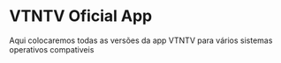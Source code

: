 # VTNTV Oficial App
Aqui colocaremos todas as versões da app VTNTV para vários sistemas operativos compativeis
